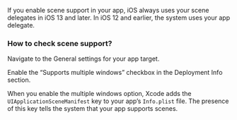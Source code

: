 
If you enable scene support in your app, iOS always uses your scene delegates in iOS 13 and later. In iOS 12 and earlier, the system uses your app delegate.

### How to check scene support?

Navigate to the General settings for your app target.

Enable the “Supports multiple windows” checkbox in the Deployment Info section.

When you enable the multiple windows option, Xcode adds the `UIApplicationSceneManifest` key to your app’s  `Info.plist` file. The presence of this key tells the system that your app supports scenes.
